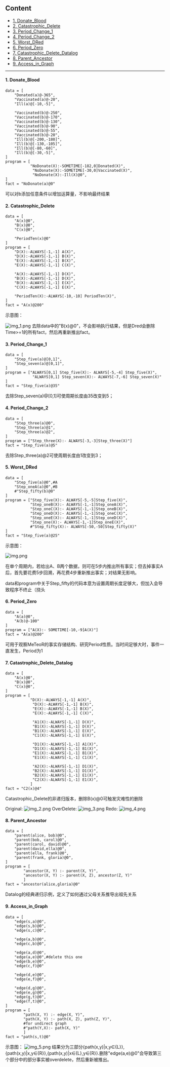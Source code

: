 ## Content

* <a href='#DonateBlood'>1. Donate_Blood</a>
* <a href='#Catastrophic_Delete'>2. Catastrophic_Delete</a>
* <a href='#Period_Change_1'>3. Period_Change_1</a>
* <a href='#Period_Change_2'>4. Period_Change_2</a>
* <a href='#Worst_DRed'>5. Worst_DRed</a>
* <a href='#Period_Zero'>6. Period_Zero</a>
* <a href='#Catastrophic_Delete_Datalog'>7. Catastrophic_Delete_Datalog</a>
* <a href='#Parent_Ancestor'>8. Parent_Ancestor</a>
* <a href='#Access_in_Graph'>9. Access_in_Graph</a>

***

<span id='DonateBlood'/>

#### 1. Donate_Blood

    data = [
        "Donated(a)@-365",
        "Vaccinated(a)@-20",
        "Ill(a)@[-10,-5]",

        "Vaccinated(b)@-250",
        "Vaccinated(b)@-170",
        "Vaccinated(b)@-130",
        "Vaccinated(b)@-90",
        "Vaccinated(b)@-55",
        "Vaccinated(b)@-20",
        "Ill(b)@[-200,-180]",
        "Ill(b)@[-130,-105]",
        "Ill(b)@[-80,-60]",
        "Ill(b)@[-30,-5]",
    ]
    program = [
               "NoDonate(X):-SOMETIME[-182,0]Donated(X)",
                "NoDonate(X):-SOMETIME[-30,0]Vaccinated(X)",
                "NoDonate(X):-Ill(X)@0",
    ]
    fact = "NoDonate(a)@0"
可以对b添加任意条件以增加运算量，不影响最终结果

<span id='Catastrophic_Delete'/>

#### 2. Catastrophic_Delete

    data = [
        "A(x)@0",
        "B(x)@0",
        "C(x)@0",

        "PeriodTen(x)@0"
    ]
    program = [
        "D(X):-ALWAYS[-1,-1] A(X)",
        "D(X):-ALWAYS[-1,-1] B(X)",
        "E(X):-ALWAYS[-1,-1] B(X)",
        "E(X):-ALWAYS[-1,-1] C(X)",
    
        "A(X):-ALWAYS[-1,-1] D(X)",
        "B(X):-ALWAYS[-1,-1] D(X)",
        "B(X):-ALWAYS[-1,-1] E(X)",
        "C(X):-ALWAYS[-1,-1] E(X)",

        "PeriodTen(X):-ALWAYS[-10,-10] PeriodTen(X)",
    ]
    fact = "A(x)@200"
示意图：

![img_1.png](img_1.png)
去除data中的"B(x)@0"，不会影响执行结果，但是Dred会删除Time>=1的所有fact，然后再重新推出fact。

<span id='Period_Change_1'/>

#### 3. Period_Change_1

    data = [
        "Step_five(a)@[0,1]",
        "Step_seven(a)@[0,1]",
    ]
    program = ["ALWAYS[0,1] Step_five(X):- ALWAYS[-5,-4] Step_five(X)",
                "ALWAYS[0,1] Step_seven(X):- ALWAYS[-7,-6] Step_seven(X)"
    ]
    fact = "Step_five(a)@35"
去除Step_seven(a)@[0,1]可使周期长度由35改变到5；

<span id='Period_Change_2'/>

#### 4. Period_Change_2

    data = [
        "Step_three(a)@0",
        "Step_three(a)@1",
        "Step_three(a)@2",
    ]
    program = ["Step_three(X):- ALWAYS[-3,-3]Step_three(X)"]
    fact = "Step_five(a)@5"
去除Step_three(a)@2可使周期长度由1改变到3；

<span id='Worst_DRed'/>

#### 5. Worst_DRed

    data = [
        "Step_five(a)@0",#A
        "Step_oneA(a)@0",#B
        #"Step_fifty(b)@0"
    ]
    program = ["Step_five(X):- ALWAYS[-5,-5]Step_five(X)",
               "Step_oneB(X):- ALWAYS[-1,-1]Step_oneA(X)",
               "Step_oneC(X):- ALWAYS[-1,-1]Step_oneB(X)",
               "Step_oneD(X):- ALWAYS[-1,-1]Step_oneC(X)",
               "Step_oneE(X):- ALWAYS[-1,-1]Step_oneD(X)",
               "Step_one(X):- ALWAYS[-1,-1]Step_oneE(X)",
               #"Step_fifty(X):- ALWAYS[-50,-50]Step_fifty(X)"
    ]
    fact = "Step_five(a)@25"

示意图：

![img.png](img.png)

在单个周期内，若给出A、B两个数据，则可在5步内推出所有事实；但去掉事实A后，首先要花费5步回溯，再花费4步重新推出事实；对结果无影响。

data和program中关于Step_fifty的代码本意为设置周期长度足够大，但加入会导致程序不终止（挠头

<span id='Period_Zero'/>

#### 6. Period_Zero

    data = [
        "A(a)@0",
        "A(b)@-100"
    ]
    program = ["A(X):- SOMETIME[-10,-9]A(X)"]
    fact = "A(a)@200"

可用于观察MeTeoR的事实存储结构、研究Period性质。当时间足够大时，事件一直发生，Period为1

<span id='Catastrophic_Delete_Datalog'/>

#### 7. Catastrophic_Delete_Datalog

    data = [
        "A(x)@0",
        "B(x)@0",
        "C(x)@0",
    ]
    program = [
               "D(X):-ALWAYS[-1,-1] A(X)",
                "D(X):-ALWAYS[-1,-1] B(X)",
                "E(X):-ALWAYS[-1,-1] B(X)",
                "E(X):-ALWAYS[-1,-1] C(X)",
    
                "A1(X):-ALWAYS[-1,-1] D(X)",
                "B1(X):-ALWAYS[-1,-1] D(X)",
                "B1(X):-ALWAYS[-1,-1] E(X)",
                "C1(X):-ALWAYS[-1,-1] E(X)",
    
                "D1(X):-ALWAYS[-1,-1] A1(X)",
                "D1(X):-ALWAYS[-1,-1] B1(X)",
                "E1(X):-ALWAYS[-1,-1] B1(X)",
                "E1(X):-ALWAYS[-1,-1] C1(X)",
    
                "A2(X):-ALWAYS[-1,-1] D1(X)",
                "B2(X):-ALWAYS[-1,-1] D1(X)",
                "B2(X):-ALWAYS[-1,-1] E1(X)",
                "C2(X):-ALWAYS[-1,-1] E1(X)",
               ]
    fact = "C2(x)@4"
Catastrophic_Delete的非递归版本，删除B(x)@0可触发灾难性的删除

Original:
![img_2.png](img_2.png)
OverDelete:
![img_3.png](img_3.png)
Redo:
![img_4.png](img_4.png)

<span id='Parent_Ancestor'/>

#### 8. Parent_Ancestor

    data = [
        "parent(alice, bob)@0",
        "parent(bob, carol)@0",
        "parent(carol, david)@0",
        "parent(david,ella)@0",
        "parent(ella, frank)@0",
        "parent(frank, gloria)@0",
    ]
    program = [
            "ancestor(X, Y) :- parent(X, Y)",
            "ancestor(X, Y) :- parent(X, Z), ancestor(Z, Y)"
            ]
    fact = "ancestor(alice,gloria)@0"

Datalog的经典递归示例，定义了如何通过父母关系推导出祖先关系

<span id='Access_in_Graph'/>

#### 9. Access_in_Graph
    data = [
        "edge(s,a)@0",
        "edge(s,b)@0",
        "edge(s,c)@0",
    
        "edge(a,b)@0",
        "edge(c,b)@0",
    
        "edge(a,d)@0",
        "edge(a,e)@0",#delete this one
        "edge(b,e)@0",
        "edge(c,f)@0"
    
        "edge(d,e)@0",
        "edge(e,f)@0",
    
        "edge(d,g)@0",
        "edge(e,g)@0",
        "edge(g,t)@0",
        "edge(f,t)@0",
    ]
    program = [
            "path(X, Y) :- edge(X, Y)",
            "path(X, Y) :- path(X, Z), path(Z, Y)",
            #for undirect graph
            #"path(Y,X):- path(X, Y)"
            ]
    fact = "path(s,t)@0"

示意图：
![img_5.png](img_5.png)
结果分为三部分{path(x,y)|x,y∈{L}},{path(x,y)|x,y∈{R}},{path(x,y)|x∈{L},y∈{R}}.删除"edge(a,e)@0"会导致第三个部分中的部分事实被overdelete，然后重新被推出。




